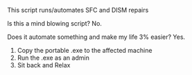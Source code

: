 This script runs/automates SFC and DISM repairs

Is this a mind blowing script? No.

Does it automate something and make my life 3% easier? Yes.

1. Copy the portable .exe to the affected machine
2. Run the .exe as an admin
3. Sit back and Relax
